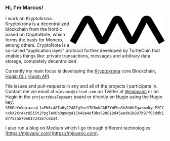 ### Hi, I'm Marcus!

[<img src="https://raw.githubusercontent.com/kryptokrona/Styleguide/main/Logo/Black%20-%20logo.svg" width=300 align=right>](https://kryptokrona.org/)

I work on Kryptokrona. Kryptokrona is a decentralized blockchain from the Nordic based on CryptoNote, which forms the basis for Monero, among others. CryptoNote is a so-called “application layer” protocol further developed by TurtleCoin that enables things like: private transactions, messages and arbitrary data storage, completely decentralized.

Currently my main focus is developing the [Kryptokrona](https://github.com/kryptokrona/kryptokrona) core Blockchain, [Hugin CLI](https://github.com/kryptokrona/hugin-cli), [Hugin API](https://github.com/kryptokrona/hugin-api).

File issues and pull-requests in any and all of the projects I participate in. Contact me via
email at `mjovanc@icloud.com` on Twitter at [@mjovanc](https://twitter.com/mjovanc/) or on Hugin in the
`projectdevelopment` board or directly on [Hugin](https://hugin.chat) using the Hugin key: `SEKReYnVqraauaL1oPN6c48TaHyC7d8ZgYne1TK8oNCABZYWEhnSh8h6bZgazmoDyLP2CYnxkX2XrAkrB5i5t2PpgTaVDbDgmNg415b49a4af9ba520819d45eed41b897b97f03ddb107757a570e014342e7c6b34`.

I also run a blog on Medium which I go through different technologies: [https://mjovanc.com](https://mjovanc.com).
